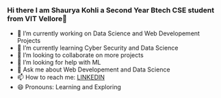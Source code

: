 ### Hi there I am Shaurya Kohli a Second Year Btech CSE student from VIT Vellore👋
- 🔭 I’m currently working on Data Science and Web Developement Projects
- 🌱 I’m currently learning Cyber Security and Data Science
- 👯 I’m looking to collaborate on more projects
- 🤔 I’m looking for help with ML
- 💬 Ask me about Web Developement and Data Science
- 📫 How to reach me: <a href=" https://www.linkedin.com/in/shaurya-kohli-039b8b1b1/">LINKEDIN</a> 
- 😄 Pronouns: Learning and Exploring

<!--
**shauryakohli/shauryakohli** is a ✨ _special_ ✨ repository because its `README.md` (this file) appears on your GitHub profile.



-->
